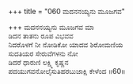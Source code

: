 +++
title = "060 ಮದನನಯ್ಯನು ಮೂಜಗವ"

+++
ಮದನನಯ್ಯನು ಮೂಜಗವ ಮಾ  
ಡಿದನ ತಾತನು ರೂಪ ವಿಭವವ  
ನಿದರೊಳಗೆ ನೀ ನೋಡಿಕೋ ಯಾದವ ಶಿರೋಮಣಿಯ  
ಸುದತಿಯರ ಸೇರುವೆಗಳನು ನೋ  
ಡಿದರೆ ಧಾರುಣಿ ಲಕ್ಷ್ಮಿ ಕೃಷ್ಣನ  
ಪದಯುಗವನೋಲೈಸುತಿಹರಬುಜಾಕ್ಷಿ ಕೇಳೆಂದ      ॥60॥